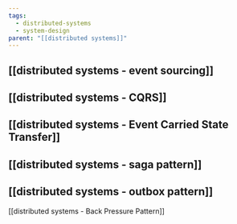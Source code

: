 ```yaml
---
tags:
  - distributed-systems
  - system-design
parent: "[[distributed systems]]"
---
```


## [[distributed systems - event sourcing]]

## [[distributed systems - CQRS]]

## [[distributed systems - Event Carried State Transfer]]

## [[distributed systems - saga pattern]]

## [[distributed systems - outbox pattern]]


[[distributed systems - Back Pressure Pattern]]


